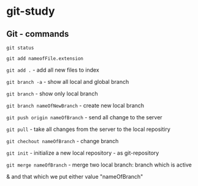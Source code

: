 # git-study

## Git - commands

`git status`

`git add nameofFile.extension`

`git add .` - add all new files to index

`git branch -a` - show all local and global branch  

`git branch` - show only local branch

`git branch nameOfNewBranch` - create new local branch

`git push origin nameOfBranch` - send all change to the server

`git pull` - take all changes from the server to the local repositiry

`git chechout nameOfBranch` - change branch

`git init` - initialize a new local repository - as git-repository 

`git merge nameOfBranch` - merge two local branch: branch which is active 

& and that which we put either value "nameOfBranch"
